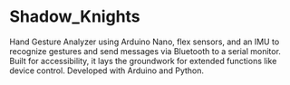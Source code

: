 # Shadow_Knights
Hand Gesture Analyzer using Arduino Nano, flex sensors, and an IMU to recognize gestures and send messages via Bluetooth to a serial monitor. Built for accessibility, it lays the groundwork for extended functions like device control. Developed with Arduino and Python.
